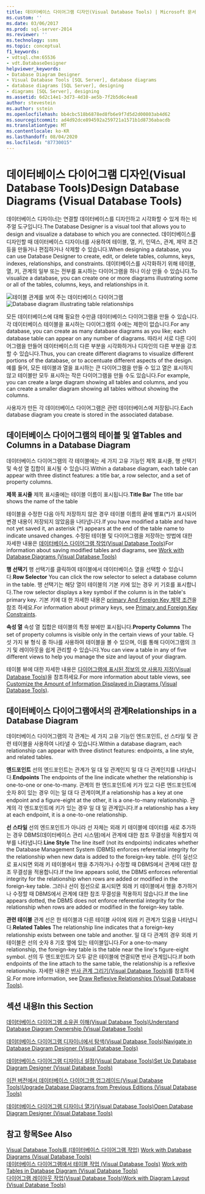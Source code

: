 ```yaml
---
title: 데이터베이스 다이어그램 디자인(Visual Database Tools) | Microsoft 문서
ms.custom: ''
ms.date: 03/06/2017
ms.prod: sql-server-2014
ms.reviewer: ''
ms.technology: ssms
ms.topic: conceptual
f1_keywords:
- vdtsql.chm:65536
- vdt.DatabaseDesigner
helpviewer_keywords:
- Database Diagram Designer
- Visual Database Tools [SQL Server], database diagrams
- database diagrams [SQL Server], designing
- diagrams [SQL Server], designing
ms.assetid: 6d2c14e1-3d73-4d10-ae5b-7f2b5d6c4ea8
author: stevestein
ms.author: sstein
ms.openlocfilehash: bb4cbc518b6878ed8fb6e9f7d5d2d00803ab4d62
ms.sourcegitcommit: ad4d92dce894592a259721a1571b1d8736abacdb
ms.translationtype: MT
ms.contentlocale: ko-KR
ms.lasthandoff: 08/04/2020
ms.locfileid: "87730015"
---
```

# <a name="design-database-diagrams-visual-database-tools"></a><span data-ttu-id="58b69-102">데이터베이스 다이어그램 디자인(Visual Database Tools)</span><span class="sxs-lookup"><span data-stu-id="58b69-102">Design Database Diagrams (Visual Database Tools)</span></span>
  <span data-ttu-id="58b69-103">데이터베이스 디자이너는 연결할 데이터베이스를 디자인하고 시각화할 수 있게 하는 비주얼 도구입니다.</span><span class="sxs-lookup"><span data-stu-id="58b69-103">The Database Designer is a visual tool that allows you to design and visualize a database to which you are connected.</span></span> <span data-ttu-id="58b69-104">데이터베이스를 디자인할 때 데이터베이스 디자이너를 사용하여 테이블, 열, 키, 인덱스, 관계, 제약 조건 등을 만들거나 편집하거나 삭제할 수 있습니다.</span><span class="sxs-lookup"><span data-stu-id="58b69-104">When designing a database, you can use Database Designer to create, edit, or delete tables, columns, keys, indexes, relationships, and constraints.</span></span> <span data-ttu-id="58b69-105">데이터베이스를 시각화하기 위해 테이블, 열, 키, 관계의 일부 또는 전부를 표시하는 다이어그램을 하나 이상 만들 수 있습니다.</span><span class="sxs-lookup"><span data-stu-id="58b69-105">To visualize a database, you can create one or more diagrams illustrating some or all of the tables, columns, keys, and relationships in it.</span></span>  
  
 <span data-ttu-id="58b69-106">![테이블 관계를 보여 주는 데이터베이스 다이어그램](../../database-engine/media//dv3w7c1.gif "테이블 관계를 보여 주는 데이터베이스 다이어그램")</span><span class="sxs-lookup"><span data-stu-id="58b69-106">![Database diagram illustrating table relationships](../../database-engine/media//dv3w7c1.gif "Database diagram illustrating table relationships")</span></span>  
  
 <span data-ttu-id="58b69-107">모든 데이터베이스에 대해 필요한 수만큼 데이터베이스 다이어그램을 만들 수 있습니다. 각 데이터베이스 테이블을 표시하는 다이어그램의 수에는 제한이 없습니다.</span><span class="sxs-lookup"><span data-stu-id="58b69-107">For any database, you can create as many database diagrams as you like; each database table can appear on any number of diagrams.</span></span> <span data-ttu-id="58b69-108">따라서 서로 다른 다이어그램을 만들어 데이터베이스의 다른 부분을 시각화하거나 디자인의 다른 부분을 강조할 수 있습니다.</span><span class="sxs-lookup"><span data-stu-id="58b69-108">Thus, you can create different diagrams to visualize different portions of the database, or to accentuate different aspects of the design.</span></span> <span data-ttu-id="58b69-109">예를 들어, 모든 테이블과 열을 표시하는 큰 다이어그램을 만들 수 있고 열은 표시하지 않고 테이블만 모두 표시하는 작은 다이어그램을 만들 수도 있습니다.</span><span class="sxs-lookup"><span data-stu-id="58b69-109">For example, you can create a large diagram showing all tables and columns, and you can create a smaller diagram showing all tables without showing the columns.</span></span>  
  
 <span data-ttu-id="58b69-110">사용자가 만든 각 데이터베이스 다이어그램은 관련 데이터베이스에 저장됩니다.</span><span class="sxs-lookup"><span data-stu-id="58b69-110">Each database diagram you create is stored in the associated database.</span></span>  
  
## <a name="tables-and-columns-in-a-database-diagram"></a><span data-ttu-id="58b69-111">데이터베이스 다이어그램의 테이블 및 열</span><span class="sxs-lookup"><span data-stu-id="58b69-111">Tables and Columns in a Database Diagram</span></span>  
 <span data-ttu-id="58b69-112">데이터베이스 다이어그램의 각 테이블에는 세 가지 고유 기능인 제목 표시줄, 행 선택기 및 속성 열 집합이 표시될 수 있습니다.</span><span class="sxs-lookup"><span data-stu-id="58b69-112">Within a database diagram, each table can appear with three distinct features: a title bar, a row selector, and a set of property columns.</span></span>  
  
 <span data-ttu-id="58b69-113">**제목 표시줄** 제목 표시줄에는 테이블 이름이 표시됩니다.</span><span class="sxs-lookup"><span data-stu-id="58b69-113">**Title Bar** The title bar shows the name of the table</span></span>  
  
 <span data-ttu-id="58b69-114">테이블을 수정한 다음 아직 저장하지 않은 경우 테이블 이름의 끝에 별표(\*)가 표시되어 변경 내용이 저장되지 않았음을 나타냅니다.</span><span class="sxs-lookup"><span data-stu-id="58b69-114">If you have modified a table and have not yet saved it, an asterisk (\*) appears at the end of the table name to indicate unsaved changes.</span></span> <span data-ttu-id="58b69-115">수정된 테이블 및 다이어그램을 저장하는 방법에 대한 자세한 내용은 [데이터베이스 다이어그램 작업&#40;Visual Database Tools&#41;](visual-database-tools.md)</span><span class="sxs-lookup"><span data-stu-id="58b69-115">For information about saving modified tables and diagrams, see [Work with Database Diagrams &#40;Visual Database Tools&#41;](visual-database-tools.md)</span></span>  
  
 <span data-ttu-id="58b69-116">**행 선택기** 행 선택기를 클릭하여 테이블에서 데이터베이스 열을 선택할 수 있습니다.</span><span class="sxs-lookup"><span data-stu-id="58b69-116">**Row Selector** You can click the row selector to select a database column in the table.</span></span> <span data-ttu-id="58b69-117">행 선택기는 해당 열이 테이블의 기본 키에 있는 경우 키 기호를 표시합니다.</span><span class="sxs-lookup"><span data-stu-id="58b69-117">The row selector displays a key symbol if the column is in the table's primary key.</span></span> <span data-ttu-id="58b69-118">기본 키에 대 한 자세한 내용은 [primary And Foreign Key 제약 조건](../../relational-databases/tables/primary-and-foreign-key-constraints.md)을 참조 하세요.</span><span class="sxs-lookup"><span data-stu-id="58b69-118">For information about primary keys, see [Primary and Foreign Key Constraints](../../relational-databases/tables/primary-and-foreign-key-constraints.md).</span></span>  
  
 <span data-ttu-id="58b69-119">**속성 열** 속성 열 집합은 테이블의 특정 뷰에만 표시됩니다.</span><span class="sxs-lookup"><span data-stu-id="58b69-119">**Property Columns** The set of property columns is visible only in the certain views of your table.</span></span> <span data-ttu-id="58b69-120">다섯 가지 뷰 형식 중 하나를 사용하여 테이블을 볼 수 있으며, 이를 통해 다이어그램의 크기 및 레이아웃을 쉽게 관리할 수 있습니다.</span><span class="sxs-lookup"><span data-stu-id="58b69-120">You can view a table in any of five different views to help you manage the size and layout of your diagram.</span></span>  
  
 <span data-ttu-id="58b69-121">테이블 뷰에 대한 자세한 내용은 [다이어그램에 표시된 정보의 양 사용자 지정&#40;Visual Database Tools&#41;](customize-the-amount-of-information-displayed-in-diagrams-visual-database-tools.md)을 참조하세요.</span><span class="sxs-lookup"><span data-stu-id="58b69-121">For more information about table views, see [Customize the Amount of Information Displayed in Diagrams &#40;Visual Database Tools&#41;](customize-the-amount-of-information-displayed-in-diagrams-visual-database-tools.md).</span></span>  
  
## <a name="relationships-in-a-database-diagram"></a><span data-ttu-id="58b69-122">데이터베이스 다이어그램에서의 관계</span><span class="sxs-lookup"><span data-stu-id="58b69-122">Relationships in a Database Diagram</span></span>  
 <span data-ttu-id="58b69-123">데이터베이스 다이어그램의 각 관계는 세 가지 고유 기능인 엔드포인트, 선 스타일 및 관련 테이블을 사용하여 나타낼 수 있습니다.</span><span class="sxs-lookup"><span data-stu-id="58b69-123">Within a database diagram, each relationship can appear with three distinct features: endpoints, a line style, and related tables.</span></span>  
  
 <span data-ttu-id="58b69-124">**엔드포인트** 선의 엔드포인트는 관계가 일 대 일 관계인지 일 대 다 관계인지를 나타냅니다.</span><span class="sxs-lookup"><span data-stu-id="58b69-124">**Endpoints** The endpoints of the line indicate whether the relationship is one-to-one or one-to-many.</span></span> <span data-ttu-id="58b69-125">관계의 한 엔드포인트에 키가 있고 다른 엔드포인트에 숫자 8이 있는 경우 이는 일 대 다 관계이며,</span><span class="sxs-lookup"><span data-stu-id="58b69-125">If a relationship has a key at one endpoint and a figure-eight at the other, it is a one-to-many relationship.</span></span> <span data-ttu-id="58b69-126">관계의 각 엔드포인트에 키가 있는 경우 일 대 일 관계입니다.</span><span class="sxs-lookup"><span data-stu-id="58b69-126">If a relationship has a key at each endpoint, it is a one-to-one relationship.</span></span>  
  
 <span data-ttu-id="58b69-127">**선 스타일** 선의 엔드포인트가 아니라 선 자체는 외래 키 테이블에 데이터를 새로 추가하는 경우 DBMS(데이터베이스 관리 시스템)에서 관계에 대한 참조 무결성을 적용할지 여부를 나타냅니다.</span><span class="sxs-lookup"><span data-stu-id="58b69-127">**Line Style** The line itself (not its endpoints) indicates whether the Database Management System (DBMS) enforces referential integrity for the relationship when new data is added to the foreign-key table.</span></span> <span data-ttu-id="58b69-128">선이 실선으로 표시되면 외래 키 테이블에서 행을 추가하거나 수정할 때 DBMS에서 관계에 대한 참조 무결성을 적용합니다.</span><span class="sxs-lookup"><span data-stu-id="58b69-128">If the line appears solid, the DBMS enforces referential integrity for the relationship when rows are added or modified in the foreign-key table.</span></span> <span data-ttu-id="58b69-129">그러나 선이 점선으로 표시되면 외래 키 테이블에서 행을 추가하거나 수정할 때 DBMS에서 관계에 대한 참조 무결성을 적용하지 않습니다.</span><span class="sxs-lookup"><span data-stu-id="58b69-129">If the line appears dotted, the DBMS does not enforce referential integrity for the relationship when rows are added or modified in the foreign-key table.</span></span>  
  
 <span data-ttu-id="58b69-130">**관련 테이블** 관계 선은 한 테이블과 다른 테이블 사이에 외래 키 관계가 있음을 나타냅니다.</span><span class="sxs-lookup"><span data-stu-id="58b69-130">**Related Tables** The relationship line indicates that a foreign-key relationship exists between one table and another.</span></span> <span data-ttu-id="58b69-131">일 대 다 관계의 경우 외래 키 테이블은 선의 숫자 8 기호 옆에 있는 테이블입니다.</span><span class="sxs-lookup"><span data-stu-id="58b69-131">For a one-to-many relationship, the foreign-key table is the table near the line's figure-eight symbol.</span></span> <span data-ttu-id="58b69-132">선의 두 엔드포인트가 모두 같은 테이블에 연결되면 반사 관계입니다.</span><span class="sxs-lookup"><span data-stu-id="58b69-132">If both endpoints of the line attach to the same table, the relationship is a reflexive relationship.</span></span> <span data-ttu-id="58b69-133">자세한 내용은 [반사 관계 그리기&#40;Visual Database Tools&#41;](draw-reflexive-relationships-visual-database-tools.md)를 참조하세요.</span><span class="sxs-lookup"><span data-stu-id="58b69-133">For more information, see [Draw Reflexive Relationships &#40;Visual Database Tools&#41;](draw-reflexive-relationships-visual-database-tools.md).</span></span>  
  
## <a name="in-this-section"></a><span data-ttu-id="58b69-134">섹션 내용</span><span class="sxs-lookup"><span data-stu-id="58b69-134">In this Section</span></span>  
 [<span data-ttu-id="58b69-135">데이터베이스 다이어그램 소유권 이해&#40;Visual Database Tools&#41;</span><span class="sxs-lookup"><span data-stu-id="58b69-135">Understand Database Diagram Ownership &#40;Visual Database Tools&#41;</span></span>](understand-database-diagram-ownership-visual-database-tools.md)  
  
 [<span data-ttu-id="58b69-136">데이터베이스 다이어그램 디자이너에서 탐색&#40;Visual Database Tools&#41;</span><span class="sxs-lookup"><span data-stu-id="58b69-136">Navigate in Database Diagram Designer &#40;Visual Database Tools&#41;</span></span>](navigate-in-database-diagram-designer-visual-database-tools.md)  
  
 [<span data-ttu-id="58b69-137">데이터베이스 다이어그램 디자이너 설정&#40;Visual Database Tools&#41;</span><span class="sxs-lookup"><span data-stu-id="58b69-137">Set Up Database Diagram Designer &#40;Visual Database Tools&#41;</span></span>](set-up-database-diagram-designer-visual-database-tools.md)  
  
 [<span data-ttu-id="58b69-138">이전 버전에서 데이터베이스 다이어그램 업그레이드&#40;Visual Database Tools&#41;</span><span class="sxs-lookup"><span data-stu-id="58b69-138">Upgrade Database Diagrams from Previous Editions &#40;Visual Database Tools&#41;</span></span>](upgrade-database-diagrams-from-previous-editions-visual-database-tools.md)  
  
 [<span data-ttu-id="58b69-139">데이터베이스 다이어그램 디자이너 열기&#40;Visual Database Tools&#41;</span><span class="sxs-lookup"><span data-stu-id="58b69-139">Open Database Diagram Designer &#40;Visual Database Tools&#41;</span></span>](open-database-diagram-designer-visual-database-tools.md)  
  
## <a name="see-also"></a><span data-ttu-id="58b69-140">참고 항목</span><span class="sxs-lookup"><span data-stu-id="58b69-140">See Also</span></span>  
 <span data-ttu-id="58b69-141">[Visual Database Tools를 &#40;데이터베이스 다이어그램 작업&#41;](visual-database-tools.md) </span><span class="sxs-lookup"><span data-stu-id="58b69-141">[Work with Database Diagrams &#40;Visual Database Tools&#41;](visual-database-tools.md) </span></span>  
 <span data-ttu-id="58b69-142">[데이터베이스 다이어그램에서 테이블 작업 &#40;Visual Database Tools&#41;](work-with-tables-in-database-diagram-visual-database-tools.md) </span><span class="sxs-lookup"><span data-stu-id="58b69-142">[Work with Tables in Database Diagram &#40;Visual Database Tools&#41;](work-with-tables-in-database-diagram-visual-database-tools.md) </span></span>  
 [<span data-ttu-id="58b69-143">다이어그램 레이아웃 작업&#40;Visual Database Tools&#41;</span><span class="sxs-lookup"><span data-stu-id="58b69-143">Work with Diagram Layout &#40;Visual Database Tools&#41;</span></span>](work-with-diagram-layout-visual-database-tools.md)  
  
  
